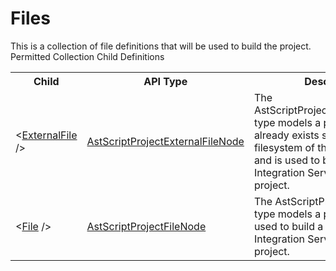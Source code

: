 # Files

<div class="LanguageSummary"><div class ="SummaryItem">This is a collection of file definitions that will be used to build the project.</div></div><div class="SchemaBindingGroup"><div class="SchemaBindingGroupHeader">Permitted Collection Child Definitions</div><table id="SchemaBindingList" class="SchemaBindingList"><tbody><tr><th class="SchemaBindingNameColumnHeader">Child</th><th class="SchemaBindingTypeColumnHeader">API Type</th><th class="SchemaBindingSummaryColumnHeader">Description</th></tr><tr class="cd0"><td class="SchemaBindingName"><span class="punc">&lt;</span><a href=Varigence.Languages.Biml.Script.AstScriptProjectExternalFileNode.html">ExternalFile</a><span class="punc"> /&gt;</span></td><td class="SchemaBindingType"><a href="../api-reference/Varigence.Languages.Biml.Script.AstScriptProjectExternalFileNode.html">AstScriptProjectExternalFileNode</a></td><td class="SchemaBindingSummary">The AstScriptProjectExternalFileNode type models a project file that already exists somewhere on the filesystem of the build machine and is used to build a SQL Server Integration Services script project.</td></tr><tr class="cd1"><td class="SchemaBindingName"><span class="punc">&lt;</span><a href=Varigence.Languages.Biml.Script.AstScriptProjectFileNode.html">File</a><span class="punc"> /&gt;</span></td><td class="SchemaBindingType"><a href="../api-reference/Varigence.Languages.Biml.Script.AstScriptProjectFileNode.html">AstScriptProjectFileNode</a></td><td class="SchemaBindingSummary">The AstScriptProjectFileNode type models a project file that is used to build a SQL Server Integration Services script project.</td></tr></tbody></table></div>